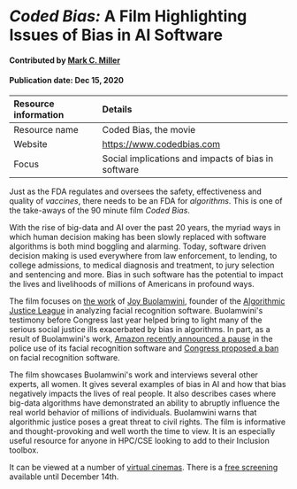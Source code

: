 # *Coded Bias:* A Film Highlighting Issues of Bias in AI Software

#### Contributed by [Mark C. Miller](http://github.com/markcmiller86 "Mark C. Miller")
#### Publication date: Dec 15, 2020

Resource information | Details
:--- | :--- 
Resource name | Coded Bias, the movie
Website | https://www.codedbias.com
Focus | Social implications and impacts of bias in software

Just as the FDA regulates and oversees the safety, effectiveness and quality of
*vaccines*, there needs to be an FDA for *algorithms*. This is one of the take-aways
of the 90 minute film *Coded Bias*.

With the rise of big-data and AI over the past 20 years, the myriad ways in which human
decision making has been slowly replaced with software algorithms is both mind boggling
and alarming. Today, software driven decision making is used everywhere from law
enforcement, to lending, to college admissions, to medical diagnosis and treatment, to
jury selection and sentencing and more. Bias in such software has the potential to impact
the lives and livelihoods of millions of Americans in profound ways.

The film focuses on
[the work](https://news.mit.edu/2018/study-finds-gender-skin-type-bias-artificial-intelligence-systems-0212) of
[Joy Buolamwini](https://en.wikipedia.org/wiki/Joy_Buolamwini), founder of the
[Algorithmic Justice League](https://www.ajl.org) in analyzing facial recognition software.
Buolamwini's testimony before Congress last year helped bring to light many of the serious social justice ills
exacerbated by bias in algorithms. In part, as a result of Buolamwini's work,
[Amazon recently announced a pause](https://www.aboutamazon.com/news/policy-news-views/we-are-implementing-a-one-year-moratorium-on-police-use-of-rekognition)
in the police use of its facial recognition software and
[Congress proposed a ban](https://www.markey.senate.gov/news/press-releases/senators-markey-and-merkley-and-reps-jayapal-pressley-to-introduce-legislation-to-ban-government-use-of-facial-recognition-other-biometric-technology)
on facial recognition software.

The film showcases Buolamwini's work and interviews several other experts, all women. It gives
several examples of bias in AI and how that bias negatively impacts the lives of real people. It
also describes cases where big-data algorithms have demonstrated an ability to abruptly influence
the real world behavior of millions of individuals. Buolamwini warns that algorithmic justice poses
a great threat to civil rights. The film is informative and thought-provoking and well worth the
time to view. It is an especially useful resource for anyone in HPC/CSE looking to add to their
Inclusion toolbox.

It can be viewed at a number of [virtual cinemas](https://www.codedbias.com/virtualcinema). There
is a [free screening](https://www.meetup.com/AI-LA-Meetup/events/274929071/) available until
December 14th.
